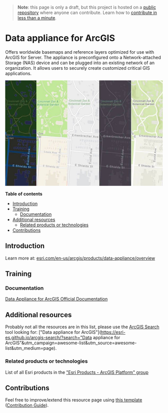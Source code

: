 > **Note**: this page is only a draft, but this project is hosted on a [public repository](https://github.com/hhkaos/awesome-arcgis) where anyone can contribute. Learn how to [contribute in less than a minute](https://github.com/hhkaos/awesome-arcgis/blob/master/CONTRIBUTING.md#contributions).

# Data appliance for ArcGIS

Offers worldwide basemaps and reference layers optimized for use with ArcGIS for Server. The appliance is preconfigured onto a Network-attached Storage (NAS) device and can be plugged into an existing network of an organization. It allows users to securely create customized critical GIS applications.

![Data appliance for ArcGIS Screenshot](../product-thumbnails/data-appliance-for-arcgis.png) 

<!-- START doctoc generated TOC please keep comment here to allow auto update -->
<!-- DON'T EDIT THIS SECTION, INSTEAD RE-RUN doctoc TO UPDATE -->
**Table of contents**

- [Introduction](#introduction)
- [Training](#training)
  - [Documentation](#documentation)
- [Additional resources](#additional-resources)
  - [Related products or technologies](#related-products-or-technologies)
- [Contributions](#contributions)

<!-- END doctoc generated TOC please keep comment here to allow auto update -->

## Introduction

Learn more at: [esri.com/en-us/arcgis/products/data-appliance/overview](https://www.esri.com/en-us/arcgis/products/data-appliance/overview)

## Training

### Documentation

[Data Appliance for ArcGIS Official Documentation](http://doc.arcgis.com/en/data-appliance/)

## Additional resources

Probably not all the resources are in this list, please use the [ArcGIS Search](https://esri-es.github.io/arcgis-search/) tool looking for: ["Data appliance for ArcGIS"](https://esri-es.github.io/arcgis-search/?search="Data appliance for ArcGIS"&utm_campaign=awesome-list&utm_source=awesome-list&utm_medium=page).

### Related products or technologies

List of all Esri products in the ["Esri Products - ArcGIS Platform" group](https://awesome-arcgis.maps.arcgis.com/home/group.html?id=663480a878724c42aef09a523a8d5139&view=list&start=1&num=20#content)

## Contributions

Feel free to improve/extend this resource page using [this template](https://github.com/hhkaos/awesome-arcgis/blob/master/templates/PRODUCT_PAGE_TEMPLATE.md) ([Contribution Guide](https://github.com/hhkaos/awesome-arcgis/blob/master/CONTRIBUTING.md)).
